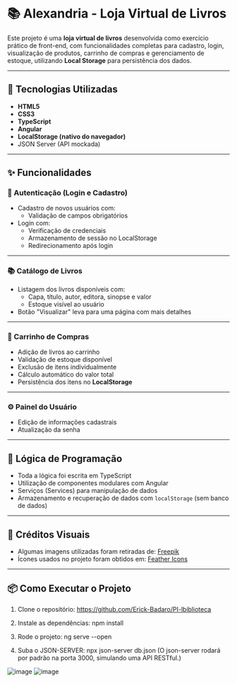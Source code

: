 # 📚 Alexandria - Loja Virtual de Livros

Este projeto é uma **loja virtual de livros** desenvolvida como exercício prático de front-end, com funcionalidades completas para cadastro, login, visualização de produtos, carrinho de compras e gerenciamento de estoque, utilizando **Local Storage** para persistência dos dados.

---

## 🔧 Tecnologias Utilizadas

- **HTML5**
- **CSS3**
- **TypeScript**
- **Angular**
- **LocalStorage (nativo do navegador)**
- JSON Server (API mockada)



---

## ✨ Funcionalidades

### 👥 Autenticação (Login e Cadastro)

- Cadastro de novos usuários com:
  - Validação de campos obrigatórios
- Login com:
  - Verificação de credenciais
  - Armazenamento de sessão no LocalStorage
  - Redirecionamento após login

---

### 📚 Catálogo de Livros

- Listagem dos livros disponíveis com:
  - Capa, título, autor, editora, sinopse e valor
  - Estoque visível ao usuário
- Botão "Visualizar" leva para uma página com mais detalhes

---

### 🛒 Carrinho de Compras

- Adição de livros ao carrinho
- Validação de estoque disponível
- Exclusão de itens individualmente
- Cálculo automático do valor total
- Persistência dos itens no **LocalStorage**

---

### ⚙️ Painel do Usuário

- Edição de informações cadastrais
- Atualização da senha

---

## 🧠 Lógica de Programação

- Toda a lógica foi escrita em TypeScript
- Utilização de componentes modulares com Angular
- Serviços (Services) para manipulação de dados
- Armazenamento e recuperação de dados com `localStorage` (sem banco de dados)

---

## 🎨 Créditos Visuais

- Algumas imagens utilizadas foram retiradas de: [Freepik](https://br.freepik.com)
- Ícones usados no projeto foram obtidos em: [Feather Icons](https://feathericons.com)

---

## 📦 Como Executar o Projeto

1. Clone o repositório: https://github.com/Erick-Badaro/PI-lbiblioteca

2. Instale as dependências: npm install

3. Rode o projeto: ng serve --open

4. Suba o JSON-SERVER: npx json-server db.json
 (O json-server rodará por padrão na porta 3000, simulando uma API RESTful.)

![image](https://github.com/user-attachments/assets/e1006ef0-21e8-43fc-8893-4257e2b553f2)
![image](https://github.com/user-attachments/assets/f55bf0e0-8084-4273-aabc-9c771240c557)


